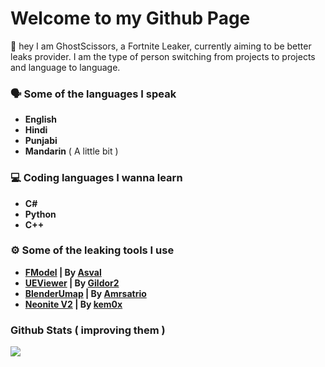 # Welcome to my Github Page

👋 hey I am GhostScissors, a Fortnite Leaker, currently aiming to be better leaks provider. I am the type of person switching from projects to projects and language to language.

### 🗣️ Some of the languages I speak

* **English**
* **Hindi**
* **Punjabi**
* **Mandarin** ( A little bit )

### 💻 Coding languages I wanna learn
  
* **C#**
* **Python**
* **C++**

### ⚙️ Some of the leaking tools I use

* **[FModel](https://github.com/iAmAsval/FModel) | By [Asval](https://github.com/iAmAsval)**
* **[UEViewer](https://www.gildor.org/en/projects/umodel) | By [Gildor2](https://github.com/gildor2)**
* **[BlenderUmap](https://github.com/Amrsatrio/BlenderUmap) | By [Amrsatrio](https://github.com/Amrsatrio)**
* **[Neonite V2](https://github.com/NeoniteDev/NeoniteV2) | By [kem0x](https://github.com/kem0x)**

<p align="center">
  
  ### Github Stats ( improving them )
  <img src="https://github-readme-stats.vercel.app/api?username=GhostScissors&count_private=true&show_icons=true&theme=radical" />
  
 </p>
